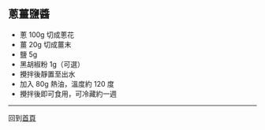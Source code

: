 ## 蔥薑鹽醬

- 蔥 100g 切成蔥花
- 薑 20g 切成薑末
- 鹽 5g
- 黑胡椒粉 1g（可選）
- 攪拌後靜置至出水
- 加入 80g 熱油，溫度約 120 度
- 攪拌後即可食用，可冷藏約一週

-----

回到[首頁](index.md)

